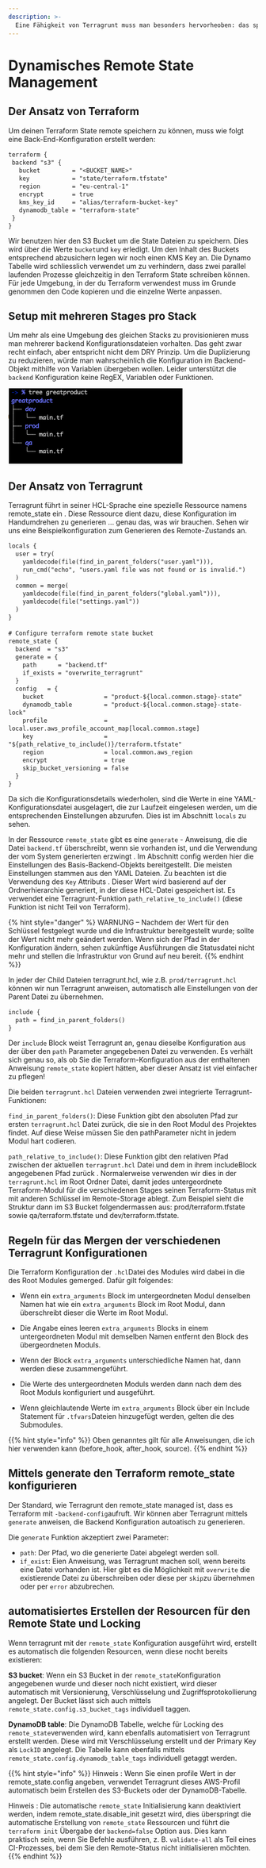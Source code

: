 ```yaml
---
description: >-
  Eine Fähigkeit von Terragrunt muss man besonders hervorheoben: das spontane Generieren von Remote-States.
---
```


# Dynamisches Remote State Management

## Der Ansatz von Terraform
Um deinen Terraform State remote speichern zu können, muss wie folgt eine Back-End-Konfiguration erstellt werden:

```
terraform {
 backend "s3" {
   bucket         = "<BUCKET_NAME>"
   key            = "state/terraform.tfstate"
   region         = "eu-central-1"
   encrypt        = true
   kms_key_id     = "alias/terraform-bucket-key"
   dynamodb_table = "terraform-state"
 }
}
```

Wir benutzen hier den S3 Bucket um die State Dateien zu speichern. Dies wird über die Werte `bucket`und `key` erledigt. Um den Inhalt des Buckets entsprechend abzusichern legen wir noch einen KMS Key an. Die Dynamo Tabelle wird schliesslich verwendet um zu verhindern, dass zwei parallel laufenden Prozesse gleichzeitig in den Terraform State schreiben können. Für jede Umgebung, in der du Terraform verwendest muss im Grunde genommen den Code kopieren und die einzelne Werte anpassen.

## Setup mit mehreren Stages pro Stack
Um mehr als eine Umgebung des gleichen Stacks zu provisionieren muss man mehrerer backend Konfigurationsdateien vorhalten. Das geht zwar recht einfach, aber entspricht nicht dem DRY Prinzip. Um die Duplizierung zu reduzieren, würde man wahrscheinlich die Konfiguration im Backend- Objekt mithilfe von Variablen übergeben wollen.  Leider unterstützt die `backend` Konfiguration keine RegEX, Variablen oder Funktionen.

![Terragrunt Multi Stage](/img/terragrunt_multi_stage.png "Terragrunt Multi Stage Setup")



## Der Ansatz von Terragrunt
Terragrunt führt in seiner HCL-Sprache eine spezielle Ressource namens remote_state ein . Diese Ressource dient dazu, diese Konfiguration im Handumdrehen zu generieren ... genau das, was wir brauchen. Sehen wir uns eine Beispielkonfiguration zum Generieren des Remote-Zustands an.


```
locals {
  user = try(
    yamldecode(file(find_in_parent_folders("user.yaml"))),
    run_cmd("echo", "users.yaml file was not found or is invalid.")
  )
  common = merge(
    yamldecode(file(find_in_parent_folders("global.yaml"))),
    yamldecode(file("settings.yaml"))
  )
}

# Configure terraform remote state bucket
remote_state {
  backend  = "s3"
  generate = {
    path      = "backend.tf"
    if_exists = "overwrite_terragrunt"
  }
  config   = {
    bucket                 = "product-${local.common.stage}-state"
    dynamodb_table         = "product-${local.common.stage}-state-lock"
    profile                = local.user.aws_profile_account_map[local.common.stage]
    key                    = "${path_relative_to_include()}/terraform.tfstate"
    region                 = local.common.aws_region
    encrypt                = true
    skip_bucket_versioning = false
  }
}
```

Da sich die Konfigurationsdetails wiederholen, sind die Werte in eine YAML-Konfigurationsdatei ausgelagert, die zur Laufzeit eingelesen werden, um die entsprechenden Einstellungen abzurufen. Dies ist im Abschnitt `locals` zu sehen.

In der Ressource `remote_state` gibt es eine `generate` - Anweisung, die die Datei `backend.tf` überschreibt, wenn sie vorhanden ist, und die Verwendung der vom System generierten erzwingt . Im Abschnitt config werden hier die Einstellungen des Basis-Backend-Objekts bereitgestellt. Die meisten Einstellungen stammen aus den YAML Dateien. Zu beachten ist die Verwendung des `Key` Attributs . Dieser Wert wird basierend auf der Ordnerhierarchie generiert, in der diese HCL-Datei gespeichert ist. Es verwendet eine Terragrunt-Funktion `path_relative_to_include()` (diese Funktion ist nicht Teil von Terraform).

{% hint style="danger" %}
WARNUNG – Nachdem der Wert für den Schlüssel festgelegt wurde und die Infrastruktur bereitgestellt wurde; sollte der Wert nicht mehr geändert werden. Wenn sich der Pfad in der Konfiguration ändern, sehen zukünftige Ausführungen die Statusdatei nicht mehr und stellen die Infrastruktur von Grund auf neu bereit.
{{% endhint %}}

In jeder der Child Dateien terragrunt.hcl, wie z.B. `prod/terragrunt.hcl` können  wir nun Terragrunt anweisen, automatisch alle Einstellungen von der Parent Datei zu übernehmen.


```
include {
  path = find_in_parent_folders()
}
```

Der `include` Block weist Terragrunt an, genau dieselbe Konfiguration aus der über den `path` Parameter angegebenen Datei zu verwenden. Es verhält sich genau so, als ob Sie die Terraform-Konfiguration aus der enthaltenen Anweisung `remote_state` kopiert hätten, aber dieser Ansatz ist viel einfacher zu pflegen!

Die beiden `terragrunt.hcl` Dateien verwenden zwei integrierte Terragrunt-Funktionen:

`find_in_parent_folders()`: Diese Funktion gibt den absoluten Pfad zur ersten `terragrunt.hcl` Datei zurück, die sie in den Root Modul des Projektes findet. Auf diese Weise müssen Sie den pathParameter nicht in jedem Modul hart codieren.

`path_relative_to_include()`: Diese Funktion gibt den relativen Pfad zwischen der aktuellen `terragrunt.hcl` Datei und dem in ihrem includeBlock angegebenen Pfad zurück . Normalerweise verwenden wir dies in der `terragrunt.hcl` im Root Ordner Datei, damit jedes untergeordnete Terraform-Modul für die verschiedenen Stages seinen Terraform-Status mit mit anderen Schlüssel im Remote-Storage ablegt. Zum Beispiel sieht die Struktur dann im S3 Bucket folgendermassen aus: prod/terraform.tfstate sowie qa/terraform.tfstate und dev/terraform.tfstate.


## Regeln für das Mergen der verschiedenen Terragrunt Konfigurationen

Die Terraform Konfiguration der `.hcl`Datei des Modules wird dabei in die des Root Modules gemerged. Dafür gilt folgendes:

* Wenn ein `extra_arguments` Block im untergeordneten Modul denselben Namen hat wie ein `extra_arguments` Block im Root Modul, dann überschreibt dieser die Werte im Root Modul.

* Die Angabe eines leeren `extra_arguments` Blocks in einem untergeordneten Modul mit demselben Namen entfernt den Block des übergeordneten Moduls.

* Wenn der Block `extra_arguments` unterschiedliche Namen hat, dann werden diese zusammengeführt.

* Die Werte des untergeordneten Moduls werden dann nach dem des Root Moduls konfiguriert und ausgeführt.

* Wenn gleichlautende Werte im `extra_arguments` Block über ein Include Statement für `.tfvars`Dateien hinzugefügt werden, gelten die des Submodules.

{{% hint style="info" %}}
Oben genanntes gilt für alle Anweisungen, die ich hier verwenden kann (before_hook, after_hook, source).
{{% endhint %}}

## Mittels generate den Terraform remote_state konfigurieren
Der Standard, wie Terragrunt den remote_state managed ist, dass es Terraform mit `-backend-config`aufruft. Wir können aber Terragrunt mittels `generate` anweisen, die Backend Konfiguration autoatisch zu generieren.

Die `generate` Funktion akzeptiert zwei Parameter:

* `path`: Der Pfad, wo die generierte Datei abgelegt werden soll.
*  `if_exist`: Eien Anweisung, was Terragrunt machen soll, wenn bereits eine Datei vorhanden ist. Hier gibt es die Möglichkeit mit  `overwrite` die existierende Datei zu überschreiben oder diese per `skip`zu übernehmen oder per `error` abzubrechen.

## automatisiertes Erstellen der Resourcen für den Remote State und Locking
Wenn terragrunt mit der `remote_state` Konfiguration ausgeführt wird, erstellt es automatisch die folgenden Resourcen, wenn diese nocht bereits existieren:

**S3 bucket**: Wenn ein S3 Bucket in der `remote_state`Konfiguration angegebenen wurde und dieser noch nicht existiert, wird dieser automatisch mit Versionierung, Verschlüsselung und Zugriffsprotokollierung angelegt. Der Bucket lässt sich auch mittels `remote_state.config.s3_bucket_tags` individuell taggen.

**DynamoDB table**: Die DynamoDB Tabelle, welche für Locking des `remote_state`verwenden wird, kann ebenfalls automatisiert von Terragrunt erstellt werden. Diese wird mit Verschlüsselung erstellt und der Primary Key als `LockID` angelegt. Die Tabelle kann ebenfalls mittels `remote_state.config.dynamodb_table_tags` individuell getaggt werden.

{{% hint style="info" %}}
Hinweis : Wenn Sie einen profile Wert in der remote_state.config angeben, verwendet Terragrunt dieses AWS-Profil automatisch beim Erstellen des S3-Buckets oder der DynamoDB-Tabelle.

Hinweis : Die automatische `remote_state` Initialisierung kann deaktiviert werden, indem remote_state.disable_init gesetzt wird, dies überspringt die automatische Erstellung von `remote_state` Ressourcen und führt die `terraform init` Übergabe der `backend=false` Option aus. Dies kann praktisch sein, wenn Sie Befehle ausführen, z. B. `validate-all` als Teil eines CI-Prozesses, bei dem Sie den Remote-Status nicht initialisieren möchten.
{{% endhint %}}
